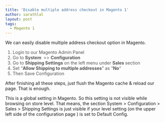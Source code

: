 ```yaml
---
title: 'Disable multiple address checkout in Magento 1'
author: sarathlal
layout: post
tags:
  - Magento 1
---
```

We can easily disable multiple address checkout option in Magento.

<ol style="color: #535353;">
  <li>
    Login to our Magento Admin Panel
  </li>
  <li>
    Go to <b>System </b> >> <b>Configuration</b>
  </li>
  <li>
    Go to <b>Shipping Settings</b> on the left menu under <b>Sales </b>section
  </li>
  <li>
    Set &#8220;<b>Allow Shipping to multiple addresses</b>&#8221; as &#8220;<strong>No</strong>&#8220;
  </li>
  <li>
    Then Save Configuration
  </li>
</ol>

After finishing all these steps, just flush the Magento cache & reload our page. That is enough.

This is a global setting in Magento. So this setting is not visible while browsing on store level. That means, the section System > Configuration > Sales > Shipping Settings is just visible if your level setting (on the upper left side of the configuration page ) is set to Default Config.
